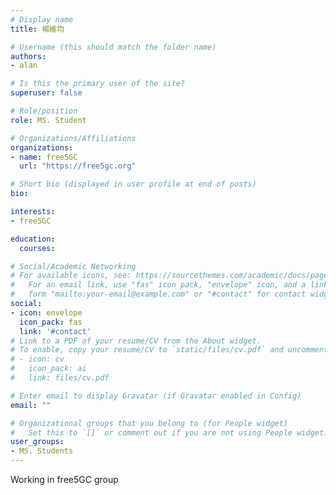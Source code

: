 ```yaml
---
# Display name
title: 楊維均

# Username (this should match the folder name)
authors:
- alan

# Is this the primary user of the site?
superuser: false

# Role/position
role: MS. Student

# Organizations/Affiliations
organizations:
- name: free5GC
  url: "https://free5gc.org"

# Short bio (displayed in user profile at end of posts)
bio:

interests:
- free5GC

education:
  courses:

# Social/Academic Networking
# For available icons, see: https://sourcethemes.com/academic/docs/page-builder/#icons
#   For an email link, use "fas" icon pack, "envelope" icon, and a link in the
#   form "mailto:your-email@example.com" or "#contact" for contact widget.
social:
- icon: envelope
  icon_pack: fas
  link: '#contact'
# Link to a PDF of your resume/CV from the About widget.
# To enable, copy your resume/CV to `static/files/cv.pdf` and uncomment the lines below.
# - icon: cv
#   icon_pack: ai
#   link: files/cv.pdf

# Enter email to display Gravatar (if Gravatar enabled in Config)
email: ""

# Organizational groups that you belong to (for People widget)
#   Set this to `[]` or comment out if you are not using People widget.
user_groups:
- MS. Students
---
```


  Working in free5GC group
